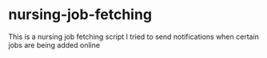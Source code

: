 # nursing-job-fetching
This is a nursing job fetching script I tried to send notifications when certain jobs are being added online
